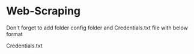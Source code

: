 # Web-Scraping

Don't forget to add folder config folder and Credentials.txt file with below format

Credentials.txt
<User-Name of Classmaker.com>
<Password of Classmaker.com>
